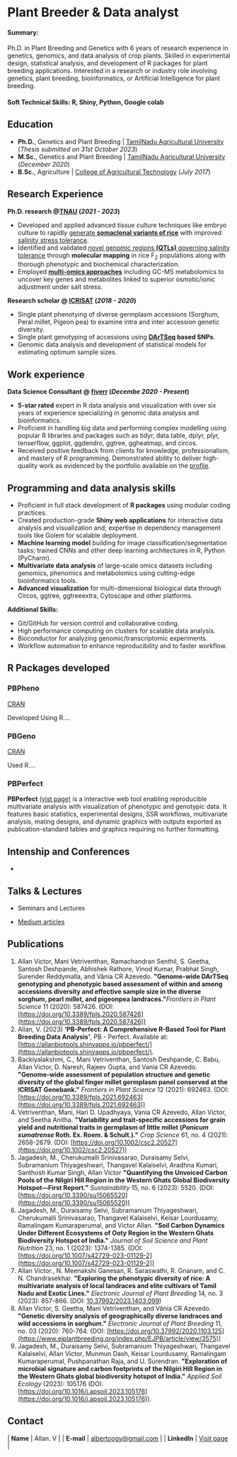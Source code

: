 # Plant Breeder & Data analyst

#### Summary: 
Ph.D. in Plant Breeding and Genetics with 6 years of research experience in genetics, genomics, and data analysis of crop plants. Skilled in experimental design, statistical analysis, and development of R packages for plant breeding applications. Interested in a research or industry role involving genetics, plant breeding, bioinformatics, or Artificial Intelligence for plant breeding. 

#### Soft Technical Skills: R, Shiny, Python, Google colab

## Education
- **Ph.D.**, Genetics and Plant Breeding | [TamilNadu Agricultural University](https://tnau.ac.in/) (_Thesis submitted on 31st October 2023_)		  		
- **M.Sc.**, Genetics and Plant Breeding	| [TamilNadu Agricultural University](https://tnau.ac.in/) (_December 2020_)	 			        		
- **B.Sc.**, Agriculture | [College of Agricultural Technology](https://cattheni.edu.in/) (_July 2017_)

## Research Experience
**Ph.D. research @[TNAU](https://tnau.ac.in/) (_2021 - 2023_)**
- Developed and applied advanced tissue culture techniques like embryo culture to rapidly <ins>generate **somaclonal variants of rice**</ins> with improved <ins>salinity stress tolerance</ins>.
- Identified and validated <ins>novel genomic regions **(QTLs)** governing salinity tolerance</ins> through **molecular mapping** in rice F<sub>2</sub> populations along with thorough phenotypic and biochemical characterization.
- Employed <ins>**multi-omics approaches**</ins> including GC-MS metabolomics to uncover key genes and metabolites linked to superior osmotic/ionic adjustment under salt stress.

**Research scholar @ [ICRISAT](https://www.icrisat.org/) (_2018 - 2020_)**
- Single plant phenotying of diverse germplasm accessions (Sorghum, Peral millet, Pigeon pea) to examine intra and inter accession genetic diversity. 
- Single plant genotyping of accessions using **[DArTSeq](https://www.diversityarrays.com/) based SNPs**.
- Genomic data analysis and development of statistical models for estimating optimum sample sizes.

## Work experience 
**Data Science Consultant @ [fiverr](https://www.fiverr.com/s/KzDd5k) (_Decembe 2020 - Present_)**
- **5-star rated** expert in R data analysis and visualization with over six years of experience specializing in genomic data analysis and bioinformatics.
- Proficient in handling big data and performing complex modelling using popular R libraries and packages such as tidyr, data.table, dplyr, plyr, tenserflow, ggplot, ggdendro, ggtree, ggheatmap, and circos. 
- Received positive feedback from clients for knowledge, professionalism, and mastery of R programming. Demonstrated ability to deliver high-quality work as evidenced by the portfolio available on the [profile](https://www.fiverr.com/s/KzDd5k). 

## Programming and data analysis skills
- Proficient in full stack development of **R packages** using modular coding practices.
- Created production-grade **Shiny web applications** for interactive data analysis and visualization and; expertise in dependency management tools like Golem for scalable deployment.
- **Machine learning model** building for image classification/segmentation tasks; trained CNNs and other deep learning architectures in R, Python (PyCharm).
- **Multivariate data analysis** of large-scale omics datasets including genomics, phenomics and metabolomics using cutting-edge bioinformatics tools.
- **Advanced visualization** for multi-dimensional biological data through Circos, ggtree, ggtreeextra, Cytoscape and other platforms.

**Additional Skills:**
  
- Git/GitHub for version control and collaborative coding.
- High performance computing on clusters for scalable data analysis.
- Bioconductor for analyzing genomic/transcriptomic experiments.
- Workflow automation to enhance reproducibility and to faster workflow. 

## R Packages developed
### PBPheno
[CRAN](https://www.mdpi.com/1424-8220/22/8/3048)

Developed Using R....

### PBGeno
[CRAN](https://www.mdpi.com/1424-8220/22/11/4240)

Used R....

### PBPerfect
**PBPerfect** [(vist page)](https://allanbiotools.shinyapps.io/pbperfect/) is a interactive web tool enabling reproducible multivariate analysis with visualization of phenotypic and genotypic data. It features basic statistics, experimental designs, SSR workflows, multivariate analysis, mating designs, and dynamic graphics with outputs exported as publication-standard tables and graphics requiring no further formatting.

## Intenship and Conferences
- 
## Talks & Lectures
- Seminars and Lectures

- [Medium articles](https://www.youtube.com/channel/UCa9gErQ9AE5jT2DZLjXBIdA)

## Publications
1. Allan Victor, Mani Vetriventhan, Ramachandran Senthil, S. Geetha, Santosh Deshpande, Abhishek Rathore, Vinod Kumar, Prabhat Singh, Surender Reddymalla, and Vânia CR Azevedo. **"Genome-wide DArTSeq genotyping and phenotypic based assessment of within and among accessions diversity and effective sample size in the diverse sorghum, pearl millet, and pigeonpea landraces."**_Frontiers in Plant Science_ 11 (2020): 587426. (DOI: [https://doi.org/10.3389/fpls.2020.587426](https://doi.org/10.3389/fpls.2020.587426))
2. Allan, V. (2023) **‘PB-Perfect: A Comprehensive R-Based Tool for Plant Breeding Data Analysis’**, PB - Perfect. Available at: [https://allanbiotools.shinyapps.io/pbperfect/](https://allanbiotools.shinyapps.io/pbperfect/).
3. Backiyalakshmi, C., Mani Vetriventhan, Santosh Deshpande, C. Babu, Allan Victor, D. Naresh, Rajeev Gupta, and Vania CR Azevedo. **"Genome-wide assessment of population structure and genetic diversity of the global finger millet germplasm panel conserved at the ICRISAT Genebank."** _Frontiers in Plant Science_ 12 (2021): 692463. (DOI: [https://doi.org/10.3389/fpls.2021.692463](https://doi.org/10.3389/fpls.2021.692463))
4. Vetriventhan, Mani, Hari D. Upadhyaya, Vania CR Azevedo, Allan Victor, and Seetha Anitha. **"Variability and trait‐specific accessions for grain yield and nutritional traits in germplasm of little millet (_Panicum sumatrense_ Roth. Ex. Roem. & Schult.)."** _Crop Science_ 61, no. 4 (2021): 2658-2679. (DOI: [https://doi.org/10.1002/csc2.20527](https://doi.org/10.1002/csc2.20527))
5. Jagadesh, M., Cherukumalli Srinivasarao, Duraisamy Selvi, Subramanium Thiyageshwari, Thangavel Kalaiselvi, Aradhna Kumari, Santhosh Kumar Singh, Allan Victor **"Quantifying the Unvoiced Carbon Pools of the Nilgiri Hill Region in the Western Ghats Global Biodiversity Hotspot—First Report."** _Sustainability_ 15, no. 6 (2023): 5520. (DOI: [https://doi.org/10.3390/su15065520](https://doi.org/10.3390/su15065520))
6. Jagadesh, M., Duraisamy Selvi, Subramanium Thiyageshwari, Cherukumalli Srinivasarao, Thangavel Kalaiselvi, Keisar Lourdusamy, Ramalingam Kumaraperumal, and Victor Allan. **"Soil Carbon Dynamics Under Different Ecosystems of Ooty Region in the Western Ghats Biodiversity Hotspot of India."** _Journal of Soil Science and Plant Nutrition_ 23, no. 1 (2023): 1374-1385. (DOI: [https://doi.org/10.1007/s42729-023-01129-2](https://doi.org/10.1007/s42729-023-01129-2))
7. Allan Victor., N. Meenakshi Ganesan, R. Saraswathi, R. Gnanam, and C. N. Chandrasekhar. **"Exploring the phenotypic diversity of rice: A multivariate analysis of local landraces and elite cultivars of Tamil Nadu and Exotic Lines."** _Electronic Journal of Plant Breeding_ 14, no. 3 (2023): 857-866. (DOI: [10.37992/2023.1403.099](https://ejplantbreeding.org/index.php/EJPB/article/view/4804))
8. Allan Victor, S. Geetha, Mani Vetriventhan, and Vânia CR Azevedo. **"Genetic diversity analysis of geographically diverse landraces and wild accessions in sorghum."** _Electronic Journal of Plant Breeding_ 11, no. 03 (2020): 760-764. (DOI: [https://doi.org/10.37992/2020.1103.125](https://www.ejplantbreeding.org/index.php/EJPB/article/view/3575))
9. Jagadesh, M., Duraisamy Selvi, Subramanium Thiyageshwari, Thangavel Kalaiselvi, Allan Victor, Munmun Dash, Keisar Lourdusamy, Ramalingam Kumaraperumal, Pushpanathan Raja, and U. Surendran. **"Exploration of microbial signature and carbon footprints of the Nilgiri Hill Region in the Western Ghats global biodiversity hotspot of India."** _Applied Soil Ecology_ (2023): 105176 (DOI: [https://doi.org/10.1016/j.apsoil.2023.105176](https://doi.org/10.1016/j.apsoil.2023.105176)).

## Contact

| **Name**   | Allan. V | 
| **E-mail**   | [albertoogy@gmail.com](mailto:albertoogy@gmail.com) | 
| **LinkedIn**   | [Visit page](https://www.linkedin.com/in/allan-victor-6919b4152/) | 
